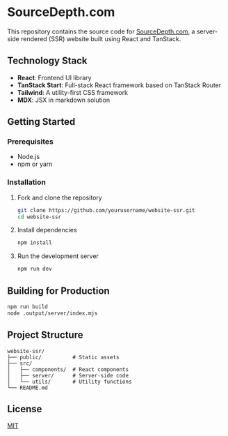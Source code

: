 # SourceDepth.com

This repository contains the source code for [SourceDepth.com](https://sourcedepth.com), a server-side rendered (SSR) website built using React and TanStack.

## Technology Stack

- **React**: Frontend UI library
- **TanStack Start**: Full-stack React framework based on TanStack Router
- **Tailwind**: A utility-first CSS framework
- **MDX**: JSX in markdown solution

## Getting Started

### Prerequisites

- Node.js
- npm or yarn

### Installation

1. Fork and clone the repository

    ```bash
    git clone https://github.com/yourusername/website-ssr.git
    cd website-ssr
    ```

2. Install dependencies

    ```bash
    npm install
    ```

3. Run the development server

    ```bash
    npm run dev
    ```

## Building for Production

```bash
npm run build
node .output/server/index.mjs
```

## Project Structure

```
website-ssr/
├── public/          # Static assets
├── src/
│   ├── components/  # React components
│   ├── server/      # Server-side code
│   └── utils/       # Utility functions
└── README.md
```

## License

[MIT](LICENSE)